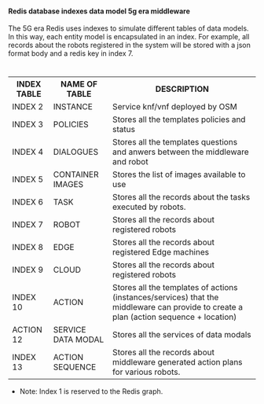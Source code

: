 #### Redis database indexes data model 5g era middleware 

The 5G era Redis uses indexes to simulate different tables of data models. In this way, each entity model is encapsulated in an index. For example, all records about the robots registered in the system will be stored with a json format body and a redis key in index 7.

<html>

   <body>
      <h1></h1>
      <table>
         <tr>
            <th>INDEX TABLE</th>
            <th>NAME OF TABLE</th>
            <th>DESCRIPTION</th>
         </tr>
         <tr>
            <td>INDEX 2 </td>
            <td>INSTANCE</td>
            <td>Service knf/vnf deployed by OSM</td>
         </tr>
         <tr>
               <td>INDEX 3 </td>
               <td>POLICIES</td>
               <td>Stores all the templates policies and status</td>
            </tr>
         <tr>
               <td>INDEX 4 </td>
               <td>DIALOGUES</td>
               <td>Stores all the templates questions and anwers between the middleware and robot</td>
            </tr>
         <tr>
               <td>INDEX 5 </td>
               <td>CONTAINER IMAGES</td>
               <td>Stores the list of images available to use</td>
            </tr>
         <tr>
               <td>INDEX 6 </td>
               <td>TASK</td>
               <td>Stores all the records about the tasks executed by robots.</td>
            </tr>
         <tr>
               <td>INDEX 7 </td>
               <td>ROBOT</td>
               <td>Stores all the records about registered robots</td>
            </tr>
         <tr>
               <td>INDEX 8 </td>
               <td>EDGE</td>
               <td>Stores all the records about registered Edge machines</td>
            </tr>
         <tr>
               <td>INDEX 9 </td>
               <td>CLOUD</td>
               <td>Stores all the records about registered robots</td>
            </tr>
         <tr>
               <td>INDEX 10 </td>
               <td>ACTION</td>
               <td>Stores all the templates of actions (instances/services) that the middleware can provide to create a plan (action sequence + location)</td>
            </tr>
         <tr>
               <td>ACTION 12 </td>
               <td>SERVICE DATA MODAL</td>
               <td>Stores all the services of data modals</td>
            </tr>
          <tr>
               <td>INDEX 13 </td>
               <td>ACTION SEQUENCE</td>
               <td>Stores all the records about middleware generated action plans for various robots.</td>
            </tr>
      </table>
   </body>
</html>

* Note: Index 1 is reserved to the Redis graph.
